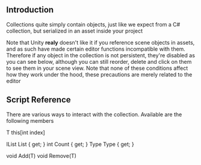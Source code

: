 ## Introduction
Collections quite simply contain objects, just like we expect from a C# collection, but serialized in an asset inside your project

Note that Unity **realy** doesn't like it if you reference scene objects in assets, and as such have made certain editor functions incompatible with them. Therefore if any object in the collection is not persistent, they're disabled as you can see below, although you can still reorder, delete and click on them to see them in your scene view. Note that none of these conditions affect how they work under the hood, these precautions are merely related to the editor

## Script Reference
There are various ways to interact with the collection. Available are the following members

T this[int index]

IList List { get; }
int Count { get; }
Type Type { get; }

void Add(T)
void Remove(T)
